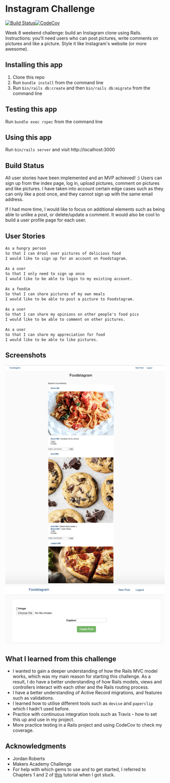 Instagram Challenge
===================

[![Build Status](https://travis-ci.org/jordantroberts/instagram.svg?branch=master)](https://travis-ci.org/jordantroberts/instagram)[![CodeCov](https://img.shields.io/codecov/c/github/jordantroberts/instagram.svg)](https://codecov.io/gh/jordantroberts/instagram)


Week 8 weekend challenge: build an Instagram clone using Rails. Instructions: you'll need users who can post pictures, write comments on pictures and like a picture. Style it like Instagram's website (or more awesome).

## Installing this app
1. Clone this repo
2. Run `bundle install` from the command line
3. Run `bin/rails db:create` and then `bin/rails db:migrate` from the command line

## Testing this app
Run `bundle exec rspec` from the command line

## Using this app
Run `bin/rails server` and visit http://localhost:3000

## Build Status

All user stories have been implemented and an MVP achieved! :) Users can sign up from the index page, log in, upload pictures, comment on pictures and like pictures. I have taken into account certain edge cases such as they can only like a post once, and they cannot sign up with the same email address.

If I had more time, I would like to focus on additional elements such as being able to unlike a post, or delete/update a comment. It would also be cool to build a user profile page for each user.

## User Stories

```
As a hungry person
So that I can drool over pictures of delicious food
I would like to sign up for an account on Foodstagram.

As a user
So that I only need to sign up once
I would like to be able to login to my existing account.

As a foodie
So that I can share pictures of my own meals
I would like to be able to post a picture to Foodstagram.

As a user
So that I can share my opinions on other people's food pics
I would like to be able to comment on other pictures.

As a user
So that I can share my appreciation for food
I would like to be able to like pictures.
```

## Screenshots

<div align="center">
    <img src="LatestScreenshot.png" width="800px"</img>
</div>

<div align="center">
    <img src="UploadScreenshot.png" width="800px"</img>
</div>

## What I learned from this challenge

* I wanted to gain a deeper understanding of how the Rails MVC model works, which was my main reason for starting this challenge. As a result, I do have a better understanding of how Rails models, views and controllers interact with each other and the Rails routing process.
* I have a better understanding of Active Record migrations, and features such as validations.
* I learned how to utilise different tools such as `devise` and `paperclip` which I hadn't used before. 
* Practice with continuous integration tools such as Travis - how to set this up and use in my project.
* More practice testing in a Rails project and using CodeCov to check my coverage.

## Acknowledgments
- Jordan Roberts
- Makers Academy Challenge
- For help with which gems to use and to get started, I referred to Chapters 1 and 2 of <a href="https://github.com/benwalks/Lets-Build-Instagram-Free-Book">this</a> tutorial when I got stuck.
